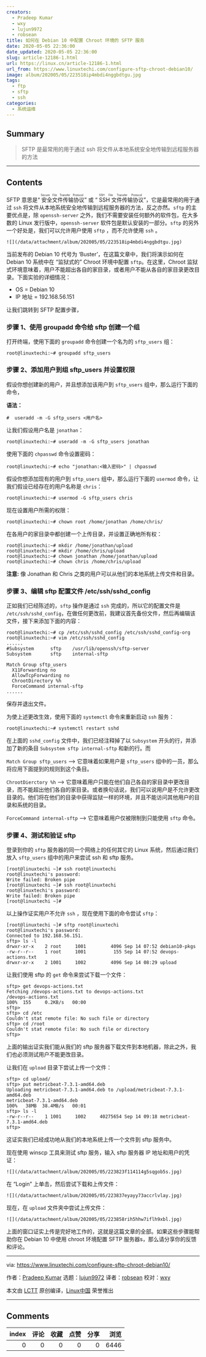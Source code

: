 ```yaml
---
creators:
  - Pradeep Kumar
  - wxy
  - lujun9972
  - robsean
title: 如何在 Debian 10 中配置 Chroot 环境的 SFTP 服务
date: 2020-05-05 22:36:00
date_updated: 2020-05-05 22:36:00
slug: article-12186-1.html
url: https://linux.cn/article-12186-1.html
url_from: https://www.linuxtechi.com/configure-sftp-chroot-debian10/
image: album/202005/05/223518ip4mbdi4nggbdtgu.jpg
tags:
  - ftp
  - sftp
  - ssh
categories:
  - 系统运维
---
```


## Summary

> SFTP 是最常用的用于通过 ssh 将文件从本地系统安全地传输到远程服务器的方法

***

<!-- more -->

## Contents

SFTP 意思是“<ruby> 安全文件传输协议 <rt>  Secure File Transfer Protocol </rt></ruby>” 或 “<ruby> SSH 文件传输协议 <rt>  SSH File Transfer Protocol </rt></ruby>”，它是最常用的用于通过 `ssh` 将文件从本地系统安全地传输到远程服务器的方法，反之亦然。`sftp` 的主要优点是，除 `openssh-server` 之外，我们不需要安装任何额外的软件包，在大多数的 Linux 发行版中，`openssh-server` 软件包是默认安装的一部分。`sftp` 的另外一个好处是，我们可以允许用户使用 `sftp` ，而不允许使用 `ssh` 。

`![](/data/attachment/album/202005/05/223518ip4mbdi4nggbdtgu.jpg)`

当前发布的 Debian 10 代号为 ‘Buster’，在这篇文章中，我们将演示如何在 Debian 10 系统中在 “监狱式的” Chroot 环境中配置 `sftp`。在这里，Chroot 监狱式环境意味着，用户不能超出各自的家目录，或者用户不能从各自的家目录更改目录。下面实验的详细情况：

* OS = Debian 10
* IP 地址 = 192.168.56.151

让我们跳转到 SFTP 配置步骤，

### 步骤 1、使用 groupadd 命令给 sftp 创建一个组

打开终端，使用下面的 `groupadd` 命令创建一个名为的 `sftp_users` 组：

```shell
root@linuxtechi:~# groupadd sftp_users
```

### 步骤 2、添加用户到组 sftp\_users 并设置权限

假设你想创建新的用户，并且想添加该用户到 `sftp_users` 组中，那么运行下面的命令，

**语法：**

```shell
#  useradd -m -G sftp_users <用户名>
```

让我们假设用户名是 `jonathan`：

```shell
root@linuxtechi:~# useradd -m -G sftp_users jonathan
```

使用下面的 `chpasswd` 命令设置密码：

```shell
root@linuxtechi:~# echo "jonathan:<输入密码>" | chpasswd
```

假设你想添加现有的用户到 `sftp_users` 组中，那么运行下面的 `usermod` 命令，让我们假设已经存在的用户名称是 `chris`：

```shell
root@linuxtechi:~# usermod -G sftp_users chris
```

现在设置用户所需的权限：

```shell
root@linuxtechi:~# chown root /home/jonathan /home/chris/
```

在各用户的家目录中都创建一个上传目录，并设置正确地所有权：

```shell
root@linuxtechi:~# mkdir /home/jonathan/upload
root@linuxtechi:~# mkdir /home/chris/upload
root@linuxtechi:~# chown jonathan /home/jonathan/upload
root@linuxtechi:~# chown chris /home/chris/upload
```

**注意:** 像 Jonathan 和 Chris 之类的用户可以从他们的本地系统上传文件和目录。

### 步骤 3、编辑 sftp 配置文件 /etc/ssh/sshd\_config

正如我们已经陈述的，`sftp` 操作是通过 `ssh` 完成的，所以它的配置文件是 `/etc/ssh/sshd_config`，在做任何更改前，我建议首先备份文件，然后再编辑该文件，接下来添加下面的内容：

```shell
root@linuxtechi:~# cp /etc/ssh/sshd_config /etc/ssh/sshd_config-org
root@linuxtechi:~# vim /etc/ssh/sshd_config
......
#Subsystem      sftp    /usr/lib/openssh/sftp-server
Subsystem       sftp    internal-sftp

Match Group sftp_users
  X11Forwarding no
  AllowTcpForwarding no
  ChrootDirectory %h
  ForceCommand internal-sftp
......
```

保存并退出文件。

为使上述更改生效，使用下面的 `systemctl` 命令来重新启动 `ssh` 服务：

```shell
root@linuxtechi:~# systemctl restart sshd
```

在上面的 `sshd_config` 文件中，我们已经注释掉了以 `Subsystem` 开头的行，并添加了新的条目 `Subsystem sftp internal-sftp` 和新的行。而

`Match Group sftp_users` –> 它意味着如果用户是 `sftp_users` 组中的一员，那么将应用下面提到的规则到这个条目。

`ChrootDierctory %h` –> 它意味着用户只能在他们自己各自的家目录中更改目录，而不能超出他们各自的家目录。或者换句话说，我们可以说用户是不允许更改目录的。他们将在他们的目录中获得监狱一样的环境，并且不能访问其他用户的目录和系统的目录。

`ForceCommand internal-sftp` –> 它意味着用户仅被限制到只能使用 `sftp` 命令。

### 步骤 4、测试和验证 sftp

登录到你的 `sftp` 服务器的同一个网络上的任何其它的 Linux 系统，然后通过我们放入 `sftp_users` 组中的用户来尝试 ssh 和 sftp 服务。

```shell
[root@linuxtechi ~]# ssh root@linuxtechi
root@linuxtechi's password:
Write failed: Broken pipe
[root@linuxtechi ~]# ssh root@linuxtechi
root@linuxtechi's password:
Write failed: Broken pipe
[root@linuxtechi ~]#
```

以上操作证实用户不允许 `ssh` ，现在使用下面的命令尝试 `sftp`：

```shell
[root@linuxtechi ~]# sftp root@linuxtechi
root@linuxtechi's password:
Connected to 192.168.56.151.
sftp> ls -l
drwxr-xr-x    2 root     1001         4096 Sep 14 07:52 debian10-pkgs
-rw-r--r--    1 root     1001          155 Sep 14 07:52 devops-actions.txt
drwxr-xr-x    2 1001     1002         4096 Sep 14 08:29 upload
```

让我们使用 sftp 的 `get` 命令来尝试下载一个文件：

```shell
sftp> get devops-actions.txt
Fetching /devops-actions.txt to devops-actions.txt
/devops-actions.txt                                                                               100%  155     0.2KB/s   00:00
sftp>
sftp> cd /etc
Couldn't stat remote file: No such file or directory
sftp> cd /root
Couldn't stat remote file: No such file or directory
sftp>
```

上面的输出证实我们能从我们的 sftp 服务器下载文件到本地机器，除此之外，我们也必须测试用户不能更改目录。

让我们在 `upload` 目录下尝试上传一个文件：

```shell
sftp> cd upload/
sftp> put metricbeat-7.3.1-amd64.deb
Uploading metricbeat-7.3.1-amd64.deb to /upload/metricbeat-7.3.1-amd64.deb
metricbeat-7.3.1-amd64.deb                                                                        100%   38MB  38.4MB/s   00:01
sftp> ls -l
-rw-r--r--    1 1001     1002     40275654 Sep 14 09:18 metricbeat-7.3.1-amd64.deb
sftp>
```

这证实我们已经成功地从我们的本地系统上传一个文件到 sftp 服务中。

现在使用 winscp 工具来测试 sftp 服务，输入 sftp 服务器 IP 地址和用户的凭证：

`![](/data/attachment/album/202005/05/223823f114114g5sqgob5s.jpg)`

在 “Login” 上单击，然后尝试下载和上传文件：

`![](/data/attachment/album/202005/05/223837eyayy73accrlvlay.jpg)`

现在，在 `upload` 文件夹中尝试上传文件：

`![](/data/attachment/album/202005/05/223858rih5hhw7iflh9xbl.jpg)`

上面的窗口证实上传是完好地工作的，这就是这篇文章的全部。如果这些步骤能帮助你在 Debian 10 中使用 chroot 环境配置 SFTP 服务器s，那么请分享你的反馈和评论。

---

via: <https://www.linuxtechi.com/configure-sftp-chroot-debian10/>

作者：[Pradeep Kumar](https://www.linuxtechi.com/author/pradeep/) 选题：[lujun9972](https://github.com/lujun9972) 译者：[robsean](https://github.com/robsean) 校对：[wxy](https://github.com/wxy)

本文由 [LCTT](https://github.com/LCTT/TranslateProject) 原创编译，[Linux中国](https://linux.cn/) 荣誉推出

***

## Comments


|   index |   评论 |   收藏 |   点赞 |   分享 |   浏览 |
|--------:|-------:|-------:|-------:|-------:|-------:|
|       0 |      0 |      0 |      0 |      0 |   6446 |
